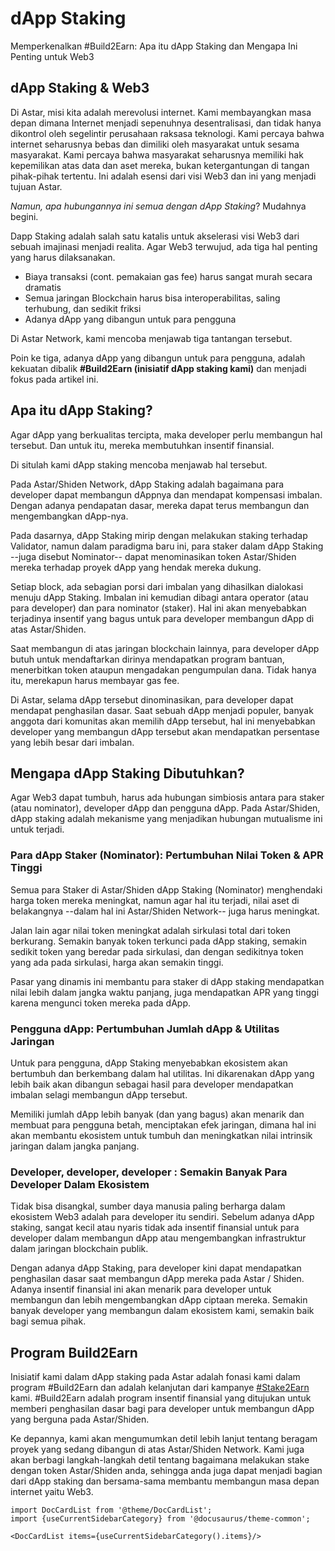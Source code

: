 # dApp Staking

Memperkenalkan #Build2Earn: Apa itu dApp Staking dan Mengapa Ini Penting untuk Web3

## dApp Staking & Web3

Di Astar, misi kita adalah merevolusi internet. Kami membayangkan masa depan dimana Internet menjadi sepenuhnya desentralisasi, dan tidak hanya dikontrol oleh segelintir perusahaan raksasa teknologi. Kami percaya bahwa internet seharusnya bebas dan dimiliki oleh masyarakat untuk sesama masyarakat. Kami percaya bahwa masyarakat seharusnya memiliki hak kepemilikan atas data dan aset mereka, bukan ketergantungan di tangan pihak-pihak tertentu. Ini adalah esensi dari visi Web3 dan ini yang menjadi tujuan Astar.

*Namun, apa hubungannya ini semua dengan dApp Staking*? Mudahnya begini.

Dapp Staking adalah salah satu katalis untuk akselerasi visi Web3 dari sebuah imajinasi menjadi realita. Agar Web3 terwujud, ada tiga hal penting yang harus dilaksanakan.

- Biaya transaksi (cont. pemakaian gas fee) harus sangat murah secara dramatis
- Semua jaringan Blockchain harus bisa interoperabilitas, saling terhubung, dan sedikit friksi
- Adanya dApp yang dibangun untuk para pengguna

Di Astar Network, kami mencoba menjawab tiga tantangan tersebut.

Poin ke tiga, adanya dApp yang dibangun untuk para pengguna, adalah kekuatan dibalik **#Build2Earn (inisiatif dApp staking kami)** dan menjadi fokus pada artikel ini.

## Apa itu dApp Staking?

Agar dApp yang berkualitas tercipta, maka developer perlu membangun hal tersebut. Dan untuk itu, mereka membutuhkan insentif finansial.

Di situlah kami dApp staking mencoba menjawab hal tersebut.

Pada Astar/Shiden Network, dApp Staking adalah bagaimana para developer dapat membangun dAppnya dan mendapat kompensasi imbalan. Dengan adanya pendapatan dasar, mereka dapat terus membangun dan mengembangkan dApp-nya.

Pada dasarnya, dApp Staking mirip dengan melakukan staking terhadap Validator, namun dalam paradigma baru ini, para staker dalam dApp Staking --juga disebut Nominator-- dapat menominasikan token Astar/Shiden mereka terhadap proyek dApp yang hendak mereka dukung.

Setiap block, ada sebagian porsi dari imbalan yang dihasilkan dialokasi menuju dApp Staking. Imbalan ini kemudian dibagi antara operator (atau para developer) dan para nominator (staker). Hal ini akan menyebabkan terjadinya insentif yang bagus untuk para developer membangun dApp di atas Astar/Shiden.

Saat membangun di atas jaringan blockchain lainnya, para developer dApp butuh untuk mendaftarkan dirinya mendapatkan program bantuan, menerbitkan token ataupun mengadakan pengumpulan dana. Tidak hanya itu, merekapun harus membayar gas fee.

Di Astar, selama dApp tersebut dinominasikan, para developer dapat mendapat penghasilan dasar. Saat sebuah dApp menjadi populer, banyak anggota dari komunitas akan memilih dApp tersebut, hal ini menyebabkan developer yang membangun dApp tersebut akan mendapatkan persentase yang lebih besar dari imbalan.

## Mengapa dApp Staking Dibutuhkan?

Agar Web3 dapat tumbuh, harus ada hubungan simbiosis antara para staker (atau nominator), developer dApp dan pengguna dApp. Pada Astar/Shiden, dApp staking adalah mekanisme yang menjadikan hubungan mutualisme ini untuk terjadi.

### Para dApp Staker (Nominator): Pertumbuhan Nilai Token & APR Tinggi

Semua para Staker di Astar/Shiden dApp Staking (Nominator) menghendaki harga token mereka meningkat, namun agar hal itu terjadi, nilai aset di belakangnya --dalam hal ini Astar/Shiden Network-- juga harus meningkat.

Jalan lain agar nilai token meningkat adalah sirkulasi total dari token berkurang. Semakin banyak token terkunci pada dApp staking, semakin sedikit token yang beredar pada sirkulasi, dan dengan sedikitnya token yang ada pada sirkulasi, harga akan semakin tinggi.

Pasar yang dinamis ini membantu para staker di dApp staking mendapatkan nilai lebih dalam jangka waktu panjang, juga mendapatkan APR yang tinggi karena mengunci token mereka pada dApp.

### Pengguna dApp: Pertumbuhan Jumlah dApp & Utilitas Jaringan

Untuk para pengguna, dApp Staking menyebabkan ekosistem akan bertumbuh dan berkembang dalam hal utilitas. Ini dikarenakan dApp yang lebih baik akan dibangun sebagai hasil para developer mendapatkan imbalan selagi membangun dApp tersebut.

Memiliki jumlah dApp lebih banyak (dan yang bagus) akan menarik dan membuat para pengguna betah, menciptakan efek jaringan, dimana hal ini akan membantu ekosistem untuk tumbuh dan meningkatkan nilai intrinsik jaringan dalam jangka panjang.

### Developer, developer, developer : Semakin Banyak Para Developer Dalam Ekosistem

Tidak bisa disangkal, sumber daya manusia paling berharga dalam ekosistem Web3 adalah para developer itu sendiri. Sebelum adanya dApp staking, sangat kecil atau nyaris tidak ada insentif finansial untuk para developer dalam membangun dApp atau mengembangkan infrastruktur dalam jaringan blockchain publik.

Dengan adanya dApp Staking, para developer kini dapat mendapatkan penghasilan dasar saat membangun dApp mereka pada Astar / Shiden. Adanya insentif finansial ini akan menarik para developer untuk membangun dan lebih mengembangkan dApp ciptaan mereka. Semakin banyak developer yang membangun dalam ekosistem kami, semakin baik bagi semua pihak.

## Program Build2Earn

Inisiatif kami dalam dApp staking pada Astar adalah fonasi kami dalam program #Build2Earn dan adalah kelanjutan dari kampanye [#Stake2Earn](https://medium.com/astar-network/stake2earn-festival-411cb712a380) kami. #Build2Earn adalah program insentif finansial yang ditujukan untuk memberi penghasilan dasar bagi para developer untuk membangun dApp yang berguna pada Astar/Shiden.

Ke depannya, kami akan mengumumkan detil lebih lanjut tentang beragam proyek yang sedang dibangun di atas Astar/Shiden Network. Kami juga akan berbagi langkah-langkah detil tentang bagaimana melakukan stake dengan token Astar/Shiden anda, sehingga anda juga dapat menjadi bagian dari dApp staking dan bersama-sama membantu membangun masa depan internet yaitu Web3.

```mdx-code-block
import DocCardList from '@theme/DocCardList';
import {useCurrentSidebarCategory} from '@docusaurus/theme-common';

<DocCardList items={useCurrentSidebarCategory().items}/>
```
